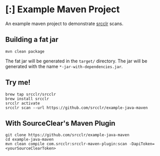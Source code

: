# [:] Example Maven Project

An example maven project to demonstrate [srcclr](https://www.srcclr.com) scans.

## Building a fat jar

```
mvn clean package
```

The fat jar will be generated in the `target/` directory. The jar will be generated with the name `*-jar-with-dependencies.jar`.

## Try me!

```
brew tap srcclr/srcclr
brew install srcclr
srcclr activate
srcclr scan --url https://github.com/srcclr/example-java-maven
```

## With SourceClear's Maven Plugin
```
git clone https://github.com/srcclr/example-java-maven
cd example-java-maven
mvn clean compile com.srcclr:srcclr-maven-plugin:scan -DapiToken=<yourSourceClearToken>
```
